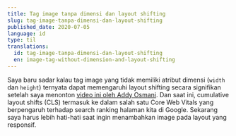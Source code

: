 ```yaml
---
title: Tag image tanpa dimensi dan layout shifting
slug: tag-image-tanpa-dimensi-dan-layout-shifting
published_date: 2020-07-05
language: id
type: til
translations:
  id: tag-image-tanpa-dimensi-dan-layout-shifting
  en: image-tag-without-dimension-and-layout-shifting
---
```


Saya baru sadar kalau tag image yang tidak memiliki atribut dimensi (`width` dan `height`) ternyata dapat memengaruhi layout shifting secara signifikan setelah saya menonton [video ini oleh Addy Osmani](https://www.youtube.com/watch?list=PLNYkxOF6rcIDC0-BiwSL52yQ0n9rNozaF&v=AQqFZ5t8uNc&feature=emb_logo). Dan saat ini, cumulative layout shifts (CLS) termasuk ke dalam salah satu Core Web Vitals yang berpengaruh terhadap search ranking halaman kita di Google. Sekarang saya harus lebih hati-hati saat ingin menambahkan image pada layout yang responsif.
